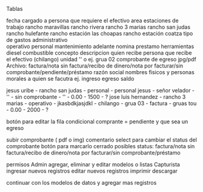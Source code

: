 Tablas

fecha
cargado a
    persona que requiere el efectivo
area
    estaciones de trabajo
        rancho maravillas
        rancho rivera
        rancho 3 marias
        rancho san judas
        rancho hulefante
        rancho estación las choapas
        rancho estación coatza
tipo de gastos
    administrativo  
    operativo
    personal
    mantenimiento
    adelante nomina
    prestamo
    herramientas
    diesel
    combustible
concepto
    descripcion
quien recibe
    persona que recibe el efectivo (chilango)
unidad
    '' o ej. grua 02
comprobante de egreso jpg/pdf
    Archivo: factura/nota sin factura/recibo de dinero/nota por facturar/sin comprobante/pendiente/préstamo
razón social
    nombres fisicos y personas morales a quien se facutra ej. 
ingreso
egreso
saldo

jesus uribe - rancho san judas - personal - personal jesus - señor velador - '' - sin comprobante - '' - 0.00 - 1500 - ?
jose luis hernandez - rancho 3 marias - operativo - jkasbdkjasjdkl - chilango - grua 03 - factura - gruas tou - 0.00 - 2000 - ?

botón para editar la fila condicional
comprante = pendiente
y que sea un egreso

subir comprobante ( pdf o img)
comentario
select para cambiar el status del comprobante
botón para marcarlo cerrado posibles status: factura/nota sin factura/recibo de dinero/nota por facturar/sin comprobante/préstamo

permisos
Admin
    agregar, eliminar y editar modelos o listas
Capturista
    ingresar nuevos registros
    editar nuevos registros
    imprimir
    descargar


continuar con los modelos de datos y agregar mas registros